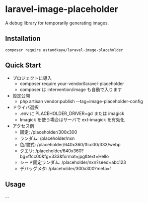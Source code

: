 # laravel-image-placeholder

A debug library for temporarily generating images.

## Installation

```
composer require astandkaya/laravel-image-placeholder
```

## Quick Start

- プロジェクトに導入
  - composer require your-vendor/laravel-placeholder
  - composer は intervention/image も自動で入ります
- 設定公開
  - php artisan vendor:publish --tag=image-placeholder-config
- ドライバ選択
  - .env に PLACEHOLDER_DRIVER=gd または imagick
  - Imagick を使う場合はサーバで ext-imagick を有効化
- アクセス例
  - 固定: /placeholder/300x300
  - ランダム: /placeholder/nxn
  - 色/書式: /placeholder/640x360/ffcc00/333/webp
  - クエリ: /placeholder/640x360?bg=ffcc00&fg=333&format=jpg&text=Hello
  - シード固定ランダム: /placeholder/nxn?seed=abc123
  - デバッグメタ: /placeholder/300x300?meta=1

## Usage

...
